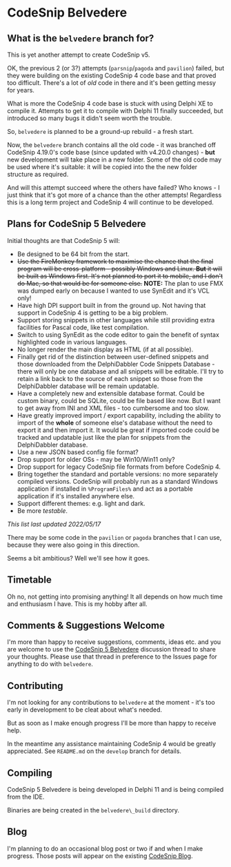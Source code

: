 # CodeSnip Belvedere

## What is the `belvedere` branch for?

This is yet another attempt to create CodeSnip v5.

OK, the previous 2 (or 3?) attempts (`parsnip`/`pagoda` and `pavilion`) failed, but they were building on the existing CodeSnip 4 code base and that proved too difficult. There's a lot of _old_ code in there and it's been getting messy for years.

What is more the CodeSnip 4 code base is stuck with using Delphi XE to compile it. Attempts to get it to compile with Delphi 11 finally succeeded, but introduced so many bugs it didn't seem worth the trouble.

So, `belvedere` is planned to be a ground-up rebuild - a fresh start.

Now, the `belvedere` branch contains all the old code - it was branched off CodeSnip 4.19.0's code base (since updated with v4.20.0 changes) - **but** new development will take place in a new folder. Some of the old code may be used where it's suitable: it will be copied into the the new folder structure as required.

And will this attempt succeed where the others have failed? Who knows - I just think that it's got more of a chance than the other attempts! Regardless this is a long term project and CodeSnip 4 will continue to be developed.

## Plans for CodeSnip 5 Belvedere

Initial thoughts are that CodeSnip 5 will:

* Be designed to be 64 bit from the start.
* ~~Use the FireMonkey framework to maximise the chance that the final program will be cross-platform - possibly Windows and Linux. **But** it will be built as Windows first. It's not planned to port it to mobile, and I don't do Mac, so that would be for someone else.~~ **NOTE:** The plan to use FMX was dumped early on because I wanted to use SynEdit and it's VCL only!
* Have high DPI support built in from the ground up. Not having that support in CodeSnip 4 is getting to be a big problem.
* Support storing snippets in other languages while still providing extra facilities for Pascal code, like test compilation.
* Switch to using SynEdit as the code editor to gain the benefit of syntax highlighted code in various languages.
* No longer render the main display as HTML (if at all possible).
* Finally get rid of the distinction between user-defined snippets and those downloaded from the DelphiDabbler Code Snippets Database - there will only be one database and all snippets will be editable. I'll try to retain a link back to the source of each snippet so those from the DelphiDabbler database will be remain updatable.
* Have a completely new and extensible database format. Could be custom binary, could be SQLite, could be file based like now. But I want to get away from INI and XML files - too cumbersome and too slow.
* Have greatly improved import / export capability, including the ability to import of the **whole** of someone else's database without the need to export it and then import it. It would be great if imported code could be tracked and updatable just like the plan for snippets from the DelphiDabbler database.
* Use a new JSON based config file format?
* Drop support for older OSs - may be Win10/Win11 only?
* Drop support for legacy CodeSnip file formats from before CodeSnip 4.
* Bring together the standard and portable versions: no more separately compiled versions. CodeSnip will probably run as a standard Windows application if installed in `%ProgramFiles%` and act as a portable application if it's installed anywhere else.
* Support different themes: e.g. light and dark.
* Be more _testable_.

_This list last updated 2022/05/17_

There may be some code in the `pavilion` or `pagoda` branches that I can use, because they were also going in this direction.

Seems a bit ambitious? Well we'll see how it goes.

## Timetable

Oh no, not getting into promising anything! It all depends on how much time and enthusiasm I have. This is my hobby after all.

## Comments & Suggestions Welcome

I'm more than happy to receive suggestions, comments, ideas etc. and you are welcome to use the [CodeSnip 5 Belvedere](https://github.com/delphidabbler/codesnip/discussions/42) discussion thread to share your thoughts. Please use that thread in preference to the Issues page for anything to do with `belvedere`.

## Contributing

I'm not looking for any contributions to `belvedere` at the moment - it's too early in development to be cleat about what's needed.

But as soon as I make enough progress I'll be more than happy to receive help.

In the meantime any assistance maintaining CodeSnip 4 would be greatly appreciated. See `README.md` on the `develop` branch for details.

## Compiling

CodeSnip 5 Belvedere is being developed in Delphi 11 and is being compiled from the IDE.

Binaries are being created in the `belvedere\_build` directory.

## Blog

I'm planning to do an occasional blog post or two if and when I make progress. Those posts will appear on the existing [CodeSnip Blog](https://codesnip-app.blogspot.com/).
